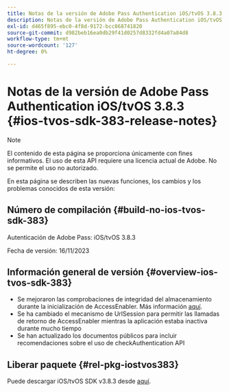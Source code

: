 ```yaml
---
title: Notas de la versión de Adobe Pass Authentication iOS/tvOS 3.8.3
description: Notas de la versión de Adobe Pass Authentication iOS/tvOS 3.8.3
exl-id: d465f895-ebc0-4f8d-9172-bcc868741820
source-git-commit: d982beb16ea0db29f41d0257d8332fd4a07a84d8
workflow-type: tm+mt
source-wordcount: '127'
ht-degree: 0%

---
```


# Notas de la versión de Adobe Pass Authentication iOS/tvOS 3.8.3 {#ios-tvos-sdk-383-release-notes}

>[!NOTE]
>
>El contenido de esta página se proporciona únicamente con fines informativos. El uso de esta API requiere una licencia actual de Adobe. No se permite el uso no autorizado.

En esta página se describen las nuevas funciones, los cambios y los problemas conocidos de esta versión:

## Número de compilación {#build-no-ios-tvos-sdk-383}

Autenticación de Adobe Pass: iOS/tvOS 3.8.3

Fecha de versión: 16/11/2023



## Información general de versión {#overview-ios-tvos-sdk-383}

* Se mejoraron las comprobaciones de integridad del almacenamiento durante la inicialización de AccessEnabler. Más información [aquí](/help/authentication/integration-guide-programmers/legacy/sdks/ios-tvos-sdk/iostvos-sdk-storage-integrity-checks.md).
* Se ha cambiado el mecanismo de UrlSession para permitir las llamadas de retorno de AccessEnabler mientras la aplicación estaba inactiva durante mucho tiempo
* Se han actualizado los documentos públicos para incluir recomendaciones sobre el uso de checkAuthentication API


## Liberar paquete {#rel-pkg-iostvos383}

Puede descargar iOS/tvOS SDK v3.8.3 desde [aquí](https://tve.zendesk.com/hc/en-us/articles/204963209-iOS-tvOS-Native-AccessEnabler-Library).
